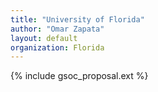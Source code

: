 ```yaml
---
title: "University of Florida"
author: "Omar Zapata"
layout: default
organization: Florida
---
```


{% include gsoc_proposal.ext %}
